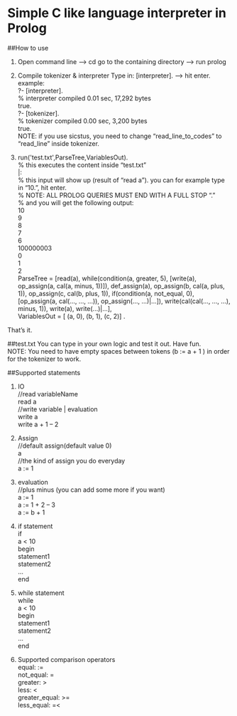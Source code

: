 Simple C like language interpreter in Prolog
============================================

##How to use
1. Open command line —> cd go to the containing directory —> run prolog

2. Compile tokenizer & interpreter
Type in: [interpreter]. —> hit enter.  
example:  
?- [interpreter].  
% interpreter compiled 0.01 sec, 17,292 bytes  
true.  
?- [tokenizer].  
% tokenizer compiled 0.00 sec, 3,200 bytes  
true.  
NOTE: if you use sicstus, you need to change “read_line_to_codes” to “read_line” inside tokenizer.  

3. run('test.txt',ParseTree,VariablesOut).  
% this executes the content inside “test.txt”  
|:  
% this input will show up (result of “read a”). you can for example type in “10.”, hit enter.  
% NOTE: ALL PROLOG QUERIES MUST END WITH A FULL STOP “.”  
% and you will get the following output:  
10  
9  
8  
7  
6  
100000003  
0  
1  
2  
ParseTree = [read(a), while(condition(a, greater, 5), [write(a), op_assign(a, cal(a, minus, 1))]), def_assign(a), op_assign(b, cal(a, plus, 1)), op_assign(c, cal(b, plus, 1)), if(condition(a, not_equal, 0), [op_assign(a, cal(..., ..., ...)), op_assign(..., ...)|...]), write(cal(cal(..., ..., ...), minus, 1)), write(a), write(...)|...],  
VariablesOut = [ (a, 0), (b, 1), (c, 2)] .  

That’s it.  

##test.txt
You can type in your own logic and test it out. Have fun.  
NOTE: You need to have empty spaces between tokens (b := a + 1 ) in order for the tokenizer to work.  

##Supported statements

1. IO  
//read variableName  
read a  
//write variable | evaluation  
write a  
write a + 1 – 2  

2. Assign  
//default assign(default value 0)  
a  
//the kind of assign you do everyday  
a := 1  

3. evaluation  
//plus minus (you can add some more if you want)  
a := 1  
a := 1 + 2 – 3  
a := b + 1  

4. if statement  
if  
a < 10  
begin  
statement1  
statement2  
...  
end  


5. while statement  
while  
a < 10  
begin  
statement1  
statement2  
...  
end  

6. Supported comparison operators  
equal: :=  
not_equal: \=  
greater: >  
less: <  
greater_equal: >=  
less_equal: =<  
